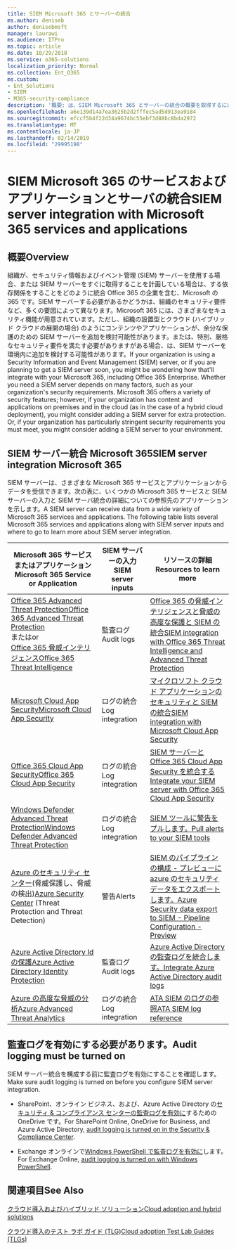 ```yaml
---
title: SIEM Microsoft 365 とサーバーの統合
ms.author: deniseb
author: denisebmsft
manager: laurawi
ms.audience: ITPro
ms.topic: article
ms.date: 10/29/2018
ms.service: o365-solutions
localization_priority: Normal
ms.collection: Ent_O365
ms.custom:
- Ent_Solutions
- SIEM
- M365-security-compliance
description: '概要: は、SIEM Microsoft 365 とサーバーの統合の概要を取得するには、この記事を読みます。'
ms.openlocfilehash: a6e139d14a7ea3625b2d2fffec5ad5d913ea9184
ms.sourcegitcommit: efccf5b4f22d34a9674bc55ebf3d88bc8bda2972
ms.translationtype: MT
ms.contentlocale: ja-JP
ms.lasthandoff: 02/14/2019
ms.locfileid: "29995198"
---
```

# <a name="siem-server-integration-with-microsoft-365-services-and-applications"></a><span data-ttu-id="72fde-103">SIEM Microsoft 365 のサービスおよびアプリケーションとサーバの統合</span><span class="sxs-lookup"><span data-stu-id="72fde-103">SIEM server integration with Microsoft 365 services and applications</span></span>

## <a name="overview"></a><span data-ttu-id="72fde-104">概要</span><span class="sxs-lookup"><span data-stu-id="72fde-104">Overview</span></span>

<span data-ttu-id="72fde-p101">組織が、セキュリティ情報およびイベント管理 (SIEM) サーバーを使用する場合、または SIEM サーバーをすぐに取得することを計画している場合は、する依存関係をすることをどのように統合 Office 365 の企業を含む、Microsoft の 365 です。SIEM サーバーする必要があるかどうかは、組織のセキュリティ要件など、多くの要因によって異なります。Microsoft 365 には、さまざまなセキュリティ機能が用意されています。ただし、組織の設置型とクラウド (ハイブリッド クラウドの展開の場合) のようにコンテンツやアプリケーションが、余分な保護のための SIEM サーバーを追加を検討可能性があります。または、特別、厳格なセキュリティ要件を満たす必要がありますがある場合、は、SIEM サーバーを環境内に追加を検討する可能性があります。</span><span class="sxs-lookup"><span data-stu-id="72fde-p101">If your organization is using a Security Information and Event Management (SIEM) server, or if you are planning to get a SIEM server soon, you might be wondering how that'll integrate with your Microsoft 365, including Office 365 Enterprise. Whether you need a SIEM server depends on many factors, such as your organization's security requirements. Microsoft 365 offers a variety of security features; however, if your organization has content and applications on premises and in the cloud (as in the case of a hybrid cloud deployment), you might consider adding a SIEM server for extra protection. Or, if your organization has particularly stringent security requirements you must meet, you might consider adding a SIEM server to your environment.</span></span>

## <a name="siem-server-integration-microsoft-365"></a><span data-ttu-id="72fde-109">SIEM サーバー統合 Microsoft 365</span><span class="sxs-lookup"><span data-stu-id="72fde-109">SIEM server integration Microsoft 365</span></span>

<span data-ttu-id="72fde-p102">SIEM サーバーは、さまざまな Microsoft 365 サービスとアプリケーションからデータを受信できます。次の表に、いくつかの Microsoft 365 サービスと SIEM サーバーの入力と SIEM サーバ統合の詳細についての参照先のアプリケーションを示します。</span><span class="sxs-lookup"><span data-stu-id="72fde-p102">A SIEM server can receive data from a wide variety of Microsoft 365 services and applications. The following table lists several Microsoft 365 services and applications along with SIEM server inputs and where to go to learn more about SIEM server integration.</span></span> 

| <span data-ttu-id="72fde-112">Microsoft 365 サービスまたはアプリケーション</span><span class="sxs-lookup"><span data-stu-id="72fde-112">Microsoft 365 Service or Application</span></span> | <span data-ttu-id="72fde-113">SIEM サーバーの入力</span><span class="sxs-lookup"><span data-stu-id="72fde-113">SIEM server inputs</span></span> | <span data-ttu-id="72fde-114">リソースの詳細</span><span class="sxs-lookup"><span data-stu-id="72fde-114">Resources to learn more</span></span> |
| --- | --- | --- |
| [<span data-ttu-id="72fde-115">Office 365 Advanced Threat Protection</span><span class="sxs-lookup"><span data-stu-id="72fde-115">Office 365 Advanced Threat Protection</span></span>](office-365-atp.md) <br/>   <span data-ttu-id="72fde-116">または</span><span class="sxs-lookup"><span data-stu-id="72fde-116">or</span></span>   <br/>[<span data-ttu-id="72fde-117">Office 365 脅威インテリジェンス</span><span class="sxs-lookup"><span data-stu-id="72fde-117">Office 365 Threat Intelligence</span></span>](office-365-ti.md) | <span data-ttu-id="72fde-118">監査ログ</span><span class="sxs-lookup"><span data-stu-id="72fde-118">Audit logs</span></span> | [<span data-ttu-id="72fde-119">Office 365 の脅威インテリジェンスと脅威の高度な保護と SIEM の統合</span><span class="sxs-lookup"><span data-stu-id="72fde-119">SIEM integration with Office 365 Threat Intelligence and Advanced Threat Protection</span></span>](siem-integration-with-office-365-ti.md) |
| [<span data-ttu-id="72fde-120">Microsoft Cloud App Security</span><span class="sxs-lookup"><span data-stu-id="72fde-120">Microsoft Cloud App Security</span></span>](https://docs.microsoft.com/cloud-app-security/what-is-cloud-app-security) | <span data-ttu-id="72fde-121">ログの統合</span><span class="sxs-lookup"><span data-stu-id="72fde-121">Log integration</span></span> | [<span data-ttu-id="72fde-122">マイクロソフト クラウド アプリケーションのセキュリティと SIEM の統合</span><span class="sxs-lookup"><span data-stu-id="72fde-122">SIEM integration with Microsoft Cloud App Security</span></span>](https://docs.microsoft.com/cloud-app-security/siem) |
| [<span data-ttu-id="72fde-123">Office 365 Cloud App Security</span><span class="sxs-lookup"><span data-stu-id="72fde-123">Office 365 Cloud App Security</span></span>](office-365-cas-overview.md) | <span data-ttu-id="72fde-124">ログの統合</span><span class="sxs-lookup"><span data-stu-id="72fde-124">Log integration</span></span> | [<span data-ttu-id="72fde-125">SIEM サーバーと Office 365 Cloud App Security を統合する</span><span class="sxs-lookup"><span data-stu-id="72fde-125">Integrate your SIEM server with Office 365 Cloud App Security</span></span>](integrate-your-siem-server-with-office-365-cas.md) |
| [<span data-ttu-id="72fde-126">Windows Defender Advanced Threat Protection</span><span class="sxs-lookup"><span data-stu-id="72fde-126">Windows Defender Advanced Threat Protection</span></span>](https://docs.microsoft.com/windows/security/threat-protection/) | <span data-ttu-id="72fde-127">ログの統合</span><span class="sxs-lookup"><span data-stu-id="72fde-127">Log integration</span></span> | [<span data-ttu-id="72fde-128">SIEM ツールに警告をプルします。</span><span class="sxs-lookup"><span data-stu-id="72fde-128">Pull alerts to your SIEM tools</span></span>](https://docs.microsoft.com/windows/security/threat-protection/windows-defender-atp/configure-siem-windows-defender-advanced-threat-protection) |
| <span data-ttu-id="72fde-129">[Azure のセキュリティ センター](https://docs.microsoft.com/azure/security-center/security-center-intro)(脅威保護し、脅威の検出)</span><span class="sxs-lookup"><span data-stu-id="72fde-129">[Azure Security Center](https://docs.microsoft.com/azure/security-center/security-center-intro) (Threat Protection and Threat Detection)</span></span> | <span data-ttu-id="72fde-130">警告</span><span class="sxs-lookup"><span data-stu-id="72fde-130">Alerts</span></span> | [<span data-ttu-id="72fde-131">SIEM のパイプラインの構成 - プレビューに azure のセキュリティ データをエクスポートします。</span><span class="sxs-lookup"><span data-stu-id="72fde-131">Azure Security data export to SIEM - Pipeline Configuration - Preview</span></span>](https://docs.microsoft.com/azure/security-center/security-center-export-data-to-siem) |
| [<span data-ttu-id="72fde-132">Azure Active Directory Id の保護</span><span class="sxs-lookup"><span data-stu-id="72fde-132">Azure Active Directory Identity Protection</span></span>](https://docs.microsoft.com/azure/active-directory/identity-protection/overview) | <span data-ttu-id="72fde-133">監査ログ</span><span class="sxs-lookup"><span data-stu-id="72fde-133">Audit logs</span></span> | [<span data-ttu-id="72fde-134">Azure Active Directory の監査ログを統合します。</span><span class="sxs-lookup"><span data-stu-id="72fde-134">Integrate Azure Active Directory audit logs</span></span>](https://docs.microsoft.com/azure/security/security-azure-log-integration-ad) |
| [<span data-ttu-id="72fde-135">Azure の高度な脅威の分析</span><span class="sxs-lookup"><span data-stu-id="72fde-135">Azure Advanced Threat Analytics</span></span>](https://docs.microsoft.com/azure/security/azure-threat-detection) | <span data-ttu-id="72fde-136">ログの統合</span><span class="sxs-lookup"><span data-stu-id="72fde-136">Log integration</span></span> | [<span data-ttu-id="72fde-137">ATA SIEM のログの参照</span><span class="sxs-lookup"><span data-stu-id="72fde-137">ATA SIEM log reference</span></span>](https://docs.microsoft.com/advanced-threat-analytics/cef-format-sa) |

## <a name="audit-logging-must-be-turned-on"></a><span data-ttu-id="72fde-138">監査ログを有効にする必要があります。</span><span class="sxs-lookup"><span data-stu-id="72fde-138">Audit logging must be turned on</span></span>

<span data-ttu-id="72fde-139">SIEM サーバー統合を構成する前に監査ログを有効にすることを確認します。</span><span class="sxs-lookup"><span data-stu-id="72fde-139">Make sure audit logging is turned on before you configure SIEM server integration.</span></span> 

- <span data-ttu-id="72fde-140">SharePoint、オンライン ビジネス、および、Azure Active Directory の[セキュリティ & コンプライアンス センターの監査ログを有効に](https://docs.microsoft.com/office365/securitycompliance/turn-audit-log-search-on-or-off)するための OneDrive です。</span><span class="sxs-lookup"><span data-stu-id="72fde-140">For SharePoint Online, OneDrive for Business, and Azure Active Directory, [audit logging is turned on in the Security & Compliance Center](https://docs.microsoft.com/office365/securitycompliance/turn-audit-log-search-on-or-off).</span></span>

- <span data-ttu-id="72fde-141">Exchange オンラインで[Windows PowerShell で監査ログを有効に](https://docs.microsoft.com/office365/securitycompliance/enable-mailbox-auditing)します。</span><span class="sxs-lookup"><span data-stu-id="72fde-141">For Exchange Online, [audit logging is turned on with Windows PowerShell](https://docs.microsoft.com/office365/securitycompliance/enable-mailbox-auditing).</span></span>
 
## <a name="see-also"></a><span data-ttu-id="72fde-142">関連項目</span><span class="sxs-lookup"><span data-stu-id="72fde-142">See Also</span></span>

[<span data-ttu-id="72fde-143">クラウド導入およびハイブリッド ソリューション</span><span class="sxs-lookup"><span data-stu-id="72fde-143">Cloud adoption and hybrid solutions</span></span>](https://docs.microsoft.com/office365/enterprise/cloud-adoption-and-hybrid-solutions)
  
[<span data-ttu-id="72fde-144">クラウド導入のテスト ラボ ガイド (TLG)</span><span class="sxs-lookup"><span data-stu-id="72fde-144">Cloud adoption Test Lab Guides (TLGs)</span></span>](https://docs.microsoft.com/office365/enterprise/cloud-adoption-test-lab-guides-tlgs)


